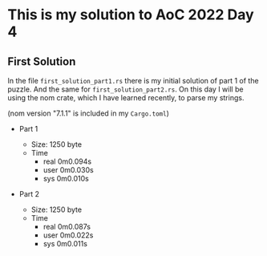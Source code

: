 # This is my solution to AoC 2022 Day 4

## First Solution

In the file `first_solution_part1.rs` there is my initial solution of part 1 of the puzzle.
And the same for `first_solution_part2.rs`.
On this day I will be using the nom crate, which I have learned recently, to parse my strings.

(nom version "7.1.1" is included in my `Cargo.toml`)
- Part 1
  - Size: 1250 byte
  - Time
    - real    0m0.094s
    - user    0m0.030s
    - sys     0m0.010s

- Part 2
  - Size: 1250 byte
  - Time
    - real    0m0.087s
    - user    0m0.022s
    - sys     0m0.011s
